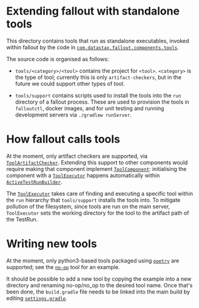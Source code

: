 # Extending fallout with standalone tools

This directory contains tools that run as standalone executables, invoked within fallout by the code in [`com.datastax.fallout.components.tools`](../src/main/java/com/datastax/fallout/components/tools).

The source code is organised as follows:

- `tools/<category>/<tool>` contains the project for `<tool>`. `<category>` is the type of tool; currently this is only `artifact-checkers`, but in the future we could support other types of tool.

- `tools/support` contains scripts used to install the tools into the `run` directory of a fallout process.  These are used to provision the tools in `falloutctl`, docker images, and for unit testing and running development servers via `./gradlew runServer`.

# How fallout calls tools

At the moment, only artifact checkers are supported, via [`ToolArtifactChecker`](../src/main/java/com/datastax/fallout/components/tools/ToolArtifactChecker.java).  Extending this support to other components would require making that component implement [`ToolComponent`](../src/main/java/com/datastax/fallout/components/tools/ToolComponent.java): initialising the component with a [`ToolExecutor`](../src/main/java/com/datastax/fallout/components/tools/ToolExecutor.java) happens automatically within [`ActiveTestRunBuilder`](../src/main/java/com/datastax/fallout/harness/ActiveTestRunBuilder.java).

The [`ToolExecutor`](../src/main/java/com/datastax/fallout/components/tools/ToolExecutor.java) takes care of finding and executing a specific tool within the `run` hierarchy that `tools/support` installs the tools into.  To mitigate pollution of the filesystem, since tools are run on the main server, `ToolExecutor` sets the working directory for the tool to the artifact path of the TestRun.

# Writing new tools

At the moment, only python3-based tools packaged using [`poetry`](python-poetry.org) are supported; see the [`no-op`](artifact-checkers/no-op) tool for an example.

It should be possible to add a new tool by copying the example into a new directory and renaming no-op/no_op to the desired tool name.  Once that's been done, the `build.gradle` file needs to be linked into the main build by editing [`settings.gradle`](../settings.gradle).
